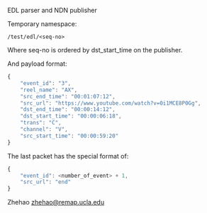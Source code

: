 EDL parser and NDN publisher

Temporary namespace:

```
/test/edl/<seq-no>
```

Where seq-no is ordered by dst\_start\_time on the publisher.

And payload format:

```javascript
{
	"event_id": "3", 
	"reel_name": "AX", 
	"src_end_time": "00:01:07:12", 
	"src_url": "https://www.youtube.com/watch?v=0i1MCE8P0Gg", 
	"dst_end_time": "00:00:14:12", 
	"dst_start_time": "00:00:06:18", 
	"trans": "C",
	"channel": "V",
	"src_start_time": "00:00:59:20"
}
```

The last packet has the special format of:

```javascript
{
	"event_id": <number_of_event> + 1, 
	"src_url": "end"
}
```

Zhehao <zhehao@remap.ucla.edu>